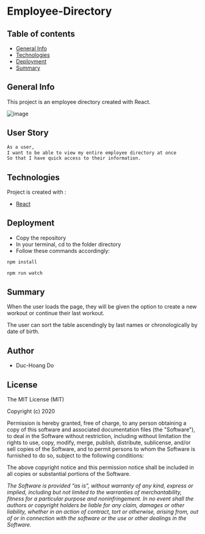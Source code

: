# Employee-Directory

## Table of contents

- [General Info](#general-info)
- [Technologies](#Technologies)
- [Deployment](#Deployment)
- [Summary](#Summary)

## General Info

This project is an employee directory created with React.

![image](https://user-images.githubusercontent.com/55167673/79087845-834e4d00-7cf5-11ea-96f5-492856504b32.png)

## User Story

```sh
As a user, 
I want to be able to view my entire employee directory at once 
So that I have quick access to their information.
```

## Technologies

Project is created with :

- [React](https://reactjs.org/)

## Deployment

- Copy the repository
- In your terminal, cd to the folder directory
- Follow these commands accordingly:

```sh
npm install
```
```sh
npm run watch
```

## Summary

When the user loads the page, they will be given the option to create a new workout or continue their last workout.

The user can sort the table ascendingly by last names or chronologically by date of birth.

## Author

- Duc-Hoang Do

## License

The MIT License (MIT)

Copyright (c) 2020

Permission is hereby granted, free of charge, to any person obtaining a copy
of this software and associated documentation files (the "Software"), to deal
in the Software without restriction, including without limitation the rights
to use, copy, modify, merge, publish, distribute, sublicense, and/or sell
copies of the Software, and to permit persons to whom the Software is
furnished to do so, subject to the following conditions:

The above copyright notice and this permission notice shall be included in
all copies or substantial portions of the Software.

*The Software is provided “as is”, without warranty of any kind, express or implied, including but not limited to the warranties of merchantability, fitness for a particular purpose and noninfringement. In no event shall the authors or copyright holders be liable for any claim, damages or other liability, whether in an action of contract, tort or otherwise, arising from, out of or in connection with the software or the use or other dealings in the Software.*